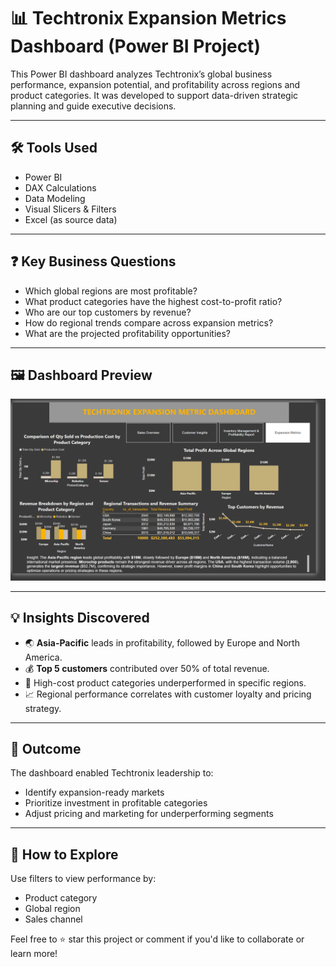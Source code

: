 # 📊 Techtronix Expansion Metrics Dashboard (Power BI Project)

This Power BI dashboard analyzes Techtronix’s global business performance, expansion potential, and profitability across regions and product categories. It was developed to support data-driven strategic planning and guide executive decisions.

---

## 🛠 Tools Used
- Power BI
- DAX Calculations
- Data Modeling
- Visual Slicers & Filters
- Excel (as source data)

---

## ❓ Key Business Questions
- Which global regions are most profitable?
- What product categories have the highest cost-to-profit ratio?
- Who are our top customers by revenue?
- How do regional trends compare across expansion metrics?
- What are the projected profitability opportunities?

---

## 🖼 Dashboard Preview
![Dashboard Screenshot](https://github.com/Basilissamaterry/techtronix-powerbi-kpi-dashboard/blob/main/techtronix-dashboard.png?raw=true)


---

## 💡 Insights Discovered
- 🌏 **Asia-Pacific** leads in profitability, followed by Europe and North America.
- 💰 **Top 5 customers** contributed over 50% of total revenue.
- 🧾 High-cost product categories underperformed in specific regions.
- 📈 Regional performance correlates with customer loyalty and pricing strategy.

---

## 📌 Outcome
The dashboard enabled Techtronix leadership to:
- Identify expansion-ready markets
- Prioritize investment in profitable categories
- Adjust pricing and marketing for underperforming segments

---

## 💬 How to Explore
Use filters to view performance by:
- Product category
- Global region
- Sales channel

Feel free to ⭐ star this project or comment if you'd like to collaborate or learn more!
